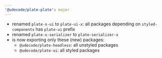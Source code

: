 ```yaml
---
'@udecode/plate-plate': major
---
```


- renamed `plate-x-ui` to `plate-ui-x`: all packages depending on `styled-components` has `plate-ui` prefix
- renamed `plate-x-serializer` to `plate-serializer-x`
- is now exporting only these (new) packages:
  - `@udecode/plate-headless`: all unstyled packages
  - `@udecode/plate-ui`: all styled packages